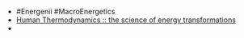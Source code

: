 - #Energenii #MacroEnergetics
- [Human Thermodynamics :: the science of energy transformations](http://www.humanthermodynamics.com/index.html)
-
